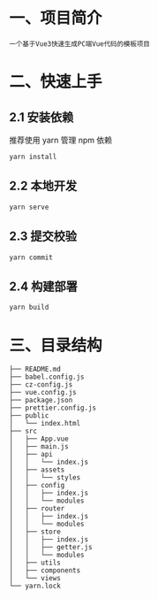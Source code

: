 # 一、项目简介

```
一个基于Vue3快速生成PC端Vue代码的模板项目
```

# 二、快速上手

## 2.1 安装依赖

推荐使用 yarn 管理 npm 依赖

```
yarn install
```

## 2.2 本地开发

```
yarn serve
```

## 2.3 提交校验

```
yarn commit
```

## 2.4 构建部署

```
yarn build
```

# 三、目录结构

```
├── README.md
├── babel.config.js
├── cz-config.js
├── vue.config.js
├── package.json
├── prettier.config.js
├── public
│   └── index.html
├── src
│   ├── App.vue
│   ├── main.js
│   ├── api
│   │   └── index.js
│   ├── assets
│   │   └── styles
│   ├── config
│   │   ├── index.js
│   │   └── modules
│   ├── router
│   │   ├── index.js
│   │   └── modules
│   ├── store
│   │   ├── index.js
│   │   ├── getter.js
│   │   └── modules
│   ├── utils
│   ├── components
│   └── views
└── yarn.lock
```
